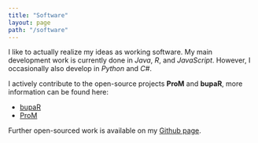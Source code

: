 ```yaml
---
title: "Software"
layout: page
path: "/software"
---
```


I like to actually realize my ideas as working software. My main development work is currently done in *Java*, *R*, and *JavaScript*. 
However, I occasionally also develop in *Python* and *C#*.

I actively contribute to the open-source projects **ProM** and **bupaR**, more information can be found here:
* [bupaR](/software/bupar)
* [ProM](/software/prom)

Further open-sourced work is available on my [Github page](https://github.com/fmannhardt).